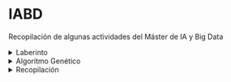 # IABD
Recopilación de algunas actividades del Máster de IA y Big Data

<details>
  <summary>Laberinto</summary>
    
  [Generación de Laberinto y Algoritmos BFS y DFS](7RO/T2)<br>
  ![Alt text](7RO/T2/screenshots/1.png?raw=true "Laberintos")
  ![Alt text](7RO/T2/screenshots/2.png?raw=true "BFS")
  ![Alt text](7RO/T2/screenshots/4.png?raw=true "DFS")
</details>

<details>
  <summary>Algoritmo Genético</summary>
    
  [Algoritmo Genético - Problema del Viajante](M2D/T2)<br>
  ![Alt text](M2D/T2/screenshots/1.png?raw=true "Algoritmo Genético - Inicio")
  ![Alt text](M2D/T2/screenshots/4.png?raw=true "Algoritmo Genético - Final")
</details>

<details>
  <summary>Recopilación</summary>
  

  [comment]:(SNS)
  <ul>
  <li><details>
      <summary>SNS</summary>
  
  [Gestión de ficheros en Google Colab](SNS/UT1/T1_colab/Ayoze_Gil_Sosa_Act_1_1.ipynb)<br>
  [Análisis de Observaciones Influyentes](SNS/UT2/T1/Ayoze_Gil_Sosa_Ejemplo_2_4_Observaciones_influyentes.ipynb)<br>
  [Escalamiento de Datos](SNS/UT2/T1/Ayoze_Gil_Sosa_Ejemplo_2_5_Escalamiento_de_datos.ipynb)<br>
  [Métricas de Error](SNS/UT3/T1/Ayoze_Gil_Sosa_Act_3_1_Metricas_de_error.ipynb)<br>
  [Comparativa NaiveBayes: Iris](SNS/UT3/T2/Ayoze_Gil_Sosa_Act_3_2_Iris_NaiveBayes.ipynb)<br>
  [Comparativa NaiveBayes: Penguins](SNS/UT3/T2/Ayoze_Gil_Sosa_Act_3_2_Penguin_NaiveBayes.ipynb)<br>
  [Cross Validation](SNS/UT3/T3/)<br>
  [Dataset Algoritmos Machine Learning en Spark](SNS/UT3/T4/)<br>
  [Dataset Algoritmos Machine Learning en Spark 2](SNS/EP_1_2_3)<br>

  
  </details></li>
  </ul>
  
  [comment]:(7RO)
  <ul>
  <li><details>
      <summary>7RO</summary>

  [Regresión Lineal](7RO/T1/7R0_Regresión_Lineal.ipynb)<br>
  [Generación de Laberinto y Algoritmos BFS y DFS](7RO/T2/7RO_Maze.ipynb)<br>
  [Clasificación Multiclass con SVM](7RO/T4/7RO_SVM.ipynb)<br>
  [Agente 3 en Raya con Q-Learning](7RO/T5/7RO_3_en_raya.ipynb)<br>
  
  </details></li>
  </ul>
  

  [comment]:(M2D)
  <ul>
  <li><details>
      <summary>M2D</summary>
  
  [Problema del Viajante con Algoritmo Genético](M2D/T2/M2D_AG.ipynb)<br>
  [Planificación con STRIPS: versión extendida](M2D/T3/M2D_STRIPS.ipynb)<br>
  [Planificación con STRIPS: versión simplificada](M2D/T3/M2D_STRIPS_v2.ipynb)<br>


  
  
  </details></li>
  </ul>
</details>
